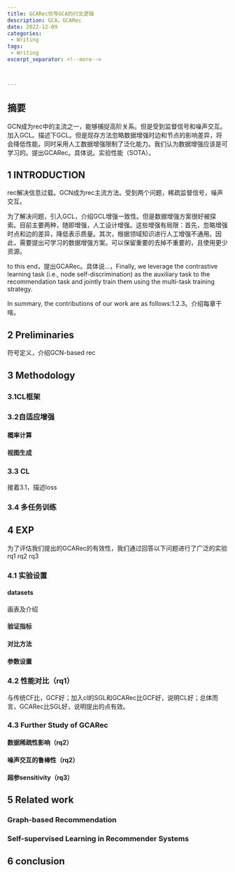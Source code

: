 ```yaml
---
title: GCARec仿写GCA的行文逻辑
description: GCA，GCARec
date: 2022-12-09
categories:
 - Writing
tags:
 - Writing
excerpt_separator: <!--more--> 



---
```


## 摘要

GCN成为rec中的主流之一，能够捕捉高阶关系。但是受到监督信号和噪声交互。加入GCL。描述下GCL。但是现存方法忽略数据增强时边和节点的影响差异，将会降低性能。同时采用人工数据增强限制了泛化能力。我们认为数据增强应该是可学习的。提出GCARec。具体说。实验性能（SOTA）。

## 1 INTRODUCTION

rec解决信息过载。GCN成为rec主流方法。受到两个问题，稀疏监督信号，噪声交互。

为了解决问题，引入GCL，介绍GCL增强一致性。但是数据增强方案很好被探索。目前主要两种，随即增强，人工设计增强。这些增强有局限：首先，忽略增强时点和边的差异，降低表示质量。其次，根据领域知识进行人工增强不通用。因此，需要提出可学习的数据增强方案。可以保留重要的去掉不重要的，且使用更少资源。

to this end，提出GCARec。具体说...，Finally, we leverage the contrastive learning task (i.e., node
self-discrimination) as the auxiliary task to the recommendation task and jointly train them using the multi-task training strategy.

In summary, the contributions of our work are as follows:1.2.3。介绍每章干啥。

## 2 Preliminaries

符号定义，介绍GCN-based rec

## 3 Methodology

### 3.1CL框架

### 3.2自适应增强

#### 概率计算

#### 视图生成

### 3.3 CL

接着3.1，描述loss

### 3.4 多任务训练

## 4 EXP

为了评估我们提出的GCARec的有效性，我们通过回答以下问题进行了广泛的实验rq1 rq2 rq3

### 4.1 实验设置

#### datasets

画表及介绍

#### 验证指标

#### 对比方法

#### 参数设置

### 4.2 性能对比（rq1）

与传统CF比，GCF好；加入cl的SGL和GCARec比GCF好，说明CL好；总体而言，GCARec比SGL好，说明提出的点有效。

### 4.3 Further Study of GCARec

#### 数据稀疏性影响（rq2）

#### 噪声交互的鲁棒性（rq2）

#### 超参sensitivity（rq3）

## 5 Related work

### Graph-based Recommendation

### Self-supervised Learning in Recommender Systems

## 6 conclusion
